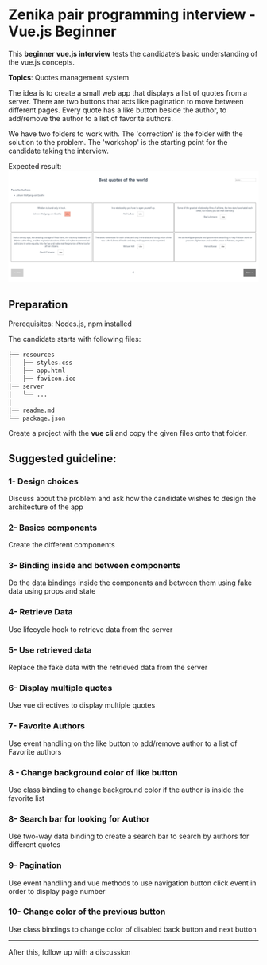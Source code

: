 # Zenika pair programming interview - Vue.js Beginner

This **beginner vue.js interview** tests the candidate’s basic understanding of the vue.js concepts.

**Topics**: Quotes management system

The idea is to create a small web app that displays a list of quotes from a server. There are two buttons that acts like pagination to move between different pages. Every quote has a like button beside the author, to add/remove the author to a list of favorite authors.

We have two folders to work with. The 'correction' is the folder with the solution to the problem. The 'workshop' is the starting point for the candidate taking the interview.

Expected result:
![](final_result.png)

## Preparation

Prerequisites: Nodes.js, npm installed

The candidate starts with following files:

```text
├── resources
│   ├── styles.css
│   ├── app.html
│   ├── favicon.ico
|── server
|   └── ...
|
|── readme.md
└── package.json
```

Create a project with the **vue cli** and copy the given files onto that folder.

## Suggested guideline:

### 1- Design choices

Discuss about the problem and ask how the candidate wishes to design the architecture of the app

### 2- Basics components

Create the different components

### 3- Binding inside and between components

Do the data bindings inside the components and between them using fake data using props and state

### 4- Retrieve Data

Use lifecycle hook to retrieve data from the server

### 5- Use retrieved data

Replace the fake data with the retrieved data from the server

### 6- Display multiple quotes

Use vue directives to display multiple quotes


### 7- Favorite Authors

Use event handling on the like button to add/remove author to a list of Favorite authors

### 8 - Change background color of like button 
Use class binding to change background color if the author is inside the favorite list


### 8- Search bar for looking for Author

Use two-way data binding to create a search bar to search by authors for different quotes


### 9- Pagination

Use event handling and vue methods to use navigation button click event in order to display page number


### 10- Change color of the previous button

Use class bindings to change color of disabled back button and next button

*******

After this, follow up with a discussion

